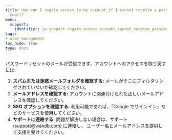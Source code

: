```yaml
---
title: How can I regain access to my account if I cannot receive a password reset
  email?
menu:
  support:
    identifier: ja-support-regain_access_account_cannot_receive_password_reset_email
tags:
- user management
toc_hide: true
type: docs
---
```


パスワードリセットのメールが受信できず、アカウントへのアクセスを取り戻すには:

1. **スパムまたは迷惑メールフォルダを確認する:** メールがそこにフィルタリングされていないか確認してください。
2. **メールアドレスを確認する:** アカウントに関連付けられた正しいメールアドレスを確認してください。
3. **SSO オプションを確認する:** 利用可能であれば、「Google でサインイン」などのサービスを使用してください。
4. **サポートに連絡する:** 問題が解決しない場合は、サポート (support@wandb.com) に連絡し、 ユーザー名とメールアドレスを提供して支援を受けてください。